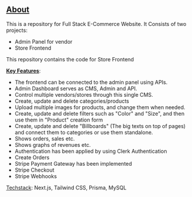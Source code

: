 <h2><ins>About</ins></h2>
This is a repository for Full Stack E-Commerce Website.
It Consists of two projects:

  -  Admin Panel for vendor
  -  Store Frontend

This repository contains the code for Store Frontend

<ins>**Key Features**</ins>:

  - The frontend can be connected to the admin panel using APIs.
  - Admin Dashboard serves as CMS, Admin and API.
  - Control multiple vendors/stores through this single CMS.
  - Create, update and delete categories/products
  - Upload multiple images for products, and change them when needed.
  - Create, update and delete filters such as "Color" and "Size", and then use them in "Product" creation form
  - Create, update and delete "Billboards" (The big texts on top of pages) and connect them to categories or use them standalone.
  -  Shows orders, sales etc.
  -  Shows graphs of revenues etc.
  -  Authentication has been applied by using Clerk Authentication
  -  Create Orders
  -  Stripe Payment Gateway has been implemented
  -  Stripe Checkout
  -  Stripe Webhooks

<ins>Techstack</ins>: Next.js, Tailwind CSS, Prisma, MySQL
